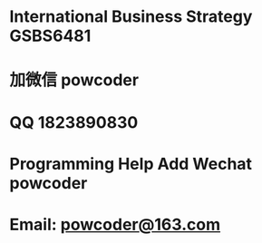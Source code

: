 # International Business Strategy GSBS6481
# 加微信 powcoder

# QQ 1823890830

# Programming Help Add Wechat powcoder

# Email: powcoder@163.com

